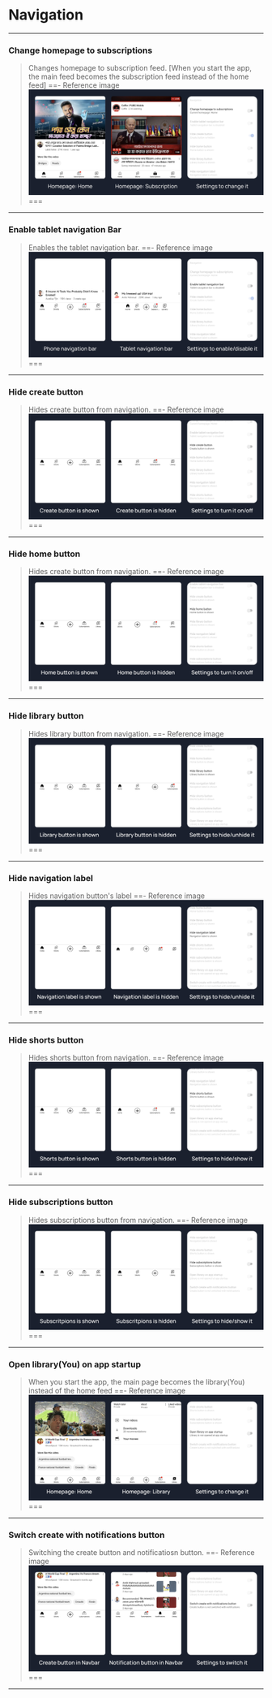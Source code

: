 # Navigation
---
### Change homepage to subscriptions
>Changes homepage to subscription feed. [When you start the app, the main feed becomes the subscription feed instead of the home feed]
==- Reference image
![](/assets/youtube/navigation/change-homepage-to-subscription.jpg)
===
---
### Enable tablet navigation Bar
>Enables the tablet navigation bar.
==- Reference image
![](/assets/youtube/navigation/enable-tablet-navigation-bar.jpg)
===
---
### Hide create button
>Hides create button from navigation.
==- Reference image
![](/assets/youtube/navigation/hide-create-button.jpg)
===
---
### Hide home button
>Hides create button from navigation.
==- Reference image
![](/assets/youtube/navigation/hide-home-button.jpg)
===
---
### Hide library button
>Hides library button from navigation.
==- Reference image
![](/assets/youtube/navigation/hide-library-button.jpg)
===
---
### Hide navigation label
>Hides navigation button's label
==- Reference image
![](/assets/youtube/navigation/hide-navigation-label.jpg)
===
---
### Hide shorts button
>Hides shorts button from navigation.
==- Reference image
![](/assets/youtube/navigation/hide-shorts-button.jpg)
===
---
### Hide subscriptions button
>Hides subscriptions button from navigation.
==- Reference image
![](/assets/youtube/navigation/hide-subscriptions-button.jpg)
===
---
### Open library(You) on app startup
>When you start the app, the main page becomes the library(You) instead of the home feed
==- Reference image
![](/assets/youtube/navigation/open-library-on-app-startup.jpg)
===
---
### Switch create with notifications button
>Switching the create button and notificatiosn button.
==- Reference image
![](/assets/youtube/navigation/switch-create-with-notification.jpg)
===
---